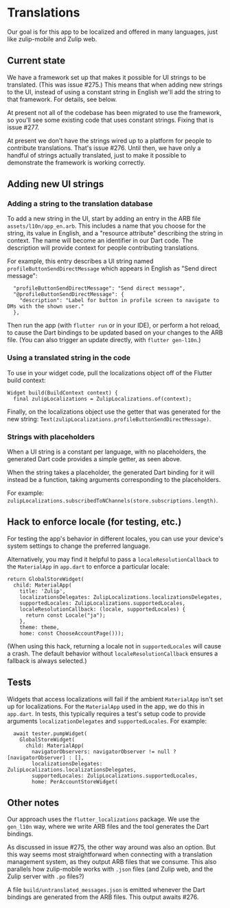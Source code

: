 # Translations

Our goal is for this app to be localized and offered in many
languages, just like zulip-mobile and Zulip web.


## Current state

We have a framework set up that makes it possible for UI strings
to be translated.  (This was issue #275.)  This means that when
adding new strings to the UI, instead of using a constant string
in English we'll add the string to that framework.
For details, see below.

At present not all of the codebase has been migrated to use the framework,
so you'll see some existing code that uses constant strings.
Fixing that is issue #277.

At present we don't have the strings wired up to a platform for
people to contribute translations.  That's issue #276.
Until then, we have only a handful of strings actually translated,
just to make it possible to demonstrate the framework
is working correctly.


## Adding new UI strings

### Adding a string to the translation database

To add a new string in the UI, start by
adding an entry in the ARB file `assets/l10n/app_en.arb`.
This includes a name that you choose for the string,
its value in English,
and a "resource attribute" describing the string in context.
The name will become an identifier in our Dart code.
The description will provide context for people contributing translations.

For example, this entry describes a UI string
named `profileButtonSendDirectMessage`
which appears in English as "Send direct message":
```
  "profileButtonSendDirectMessage": "Send direct message",
  "@profileButtonSendDirectMessage": {
    "description": "Label for button in profile screen to navigate to DMs with the shown user."
  },
```

Then run the app (with `flutter run` or in your IDE),
or perform a hot reload,
to cause the Dart bindings to be updated based on your
changes to the ARB file.
(You can also trigger an update directly, with `flutter gen-l10n`.)


### Using a translated string in the code

To use in your widget code, pull the localizations object
off of the Flutter build context:
```
Widget build(BuildContext context) {
  final zulipLocalizations = ZulipLocalizations.of(context);
```

Finally, on the localizations object use the getter
that was generated for the new string:
`Text(zulipLocalizations.profileButtonSendDirectMessage)`.


### Strings with placeholders

When a UI string is a constant per language, with no placeholders,
the generated Dart code provides a simple getter, as seen above.

When the string takes a placeholder,
the generated Dart binding for it will instead be a function,
taking arguments corresponding to the placeholders.

For example:
`zulipLocalizations.subscribedToNChannels(store.subscriptions.length)`.


## Hack to enforce locale (for testing, etc.)

For testing the app's behavior in different locales,
you can use your device's system settings to
change the preferred language.

Alternatively, you may find it helpful to
pass a `localeResolutionCallback` to the `MaterialApp` in `app.dart`
to enforce a particular locale:

```
return GlobalStoreWidget(
  child: MaterialApp(
    title: 'Zulip',
    localizationsDelegates: ZulipLocalizations.localizationsDelegates,
    supportedLocales: ZulipLocalizations.supportedLocales,
    localeResolutionCallback: (locale, supportedLocales) {
      return const Locale("ja");
    },
    theme: theme,
    home: const ChooseAccountPage()));
```

(When using this hack, returning a locale not in `supportedLocales` will
cause a crash.
The default behavior without `localeResolutionCallback` ensures
a fallback is always selected.)


## Tests

Widgets that access localizations will fail if
the ambient `MaterialApp` isn't set up for localizations.
For the `MaterialApp` used in the app, we do this in `app.dart`.
In tests, this typically requires a test's setup code to provide
arguments `localizationDelegates` and `supportedLocales`.
For example:

```
  await tester.pumpWidget(
    GlobalStoreWidget(
      child: MaterialApp(
        navigatorObservers: navigatorObserver != null ? [navigatorObserver] : [],
        localizationsDelegates: ZulipLocalizations.localizationsDelegates,
        supportedLocales: ZulipLocalizations.supportedLocales,
        home: PerAccountStoreWidget(
```


## Other notes

Our approach uses the `flutter_localizations` package.
We use the `gen_l10n` way, where we write ARB files
and the tool generates the Dart bindings.

As discussed in issue #275, the other way around was
also an option.  But this way seems most straightforward
when connecting with a translation management system,
as they output ARB files that we consume.
This also parallels how zulip-mobile works with `.json` files
(and Zulip web, and the Zulip server with `.po` files?)

A file `build/untranslated_messages.json` is emitted
whenever the Dart bindings are generated from the ARB files.
This output awaits #276.
